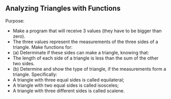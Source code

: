 ## Analyzing Triangles with Functions

Purpose:
  - Make a program that will receive 3 values (they have to be bigger than zero).         
  - The three values represent the measurements of the three sides of a triangle. Make functions for:                  
  - (a) Determinate if these sides can make a triangle, knowing that:                     
  - The length of each side of a triangle is less than the sum of the other two sides.             
  - (b) Determine and show the type of triangle, if the measurements form a triangle. Specifically:             
  - A triangle with three equal sides is called equilateral;              
  - A triangle with two equal sides is called isosceles;            
  - A triangle with three different sides is called scalene.        
